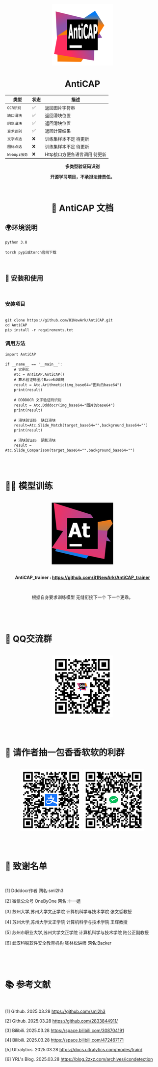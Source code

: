 <div align="center">

<img src=logo.png alt="logo" width="200" height="200">


# AntiCAP

| 类型        | 状态 | 描述               |
|-----------|-|------------------|
| `OCR识别` |✅| 返回图片字符串 |
| `缺口滑块` |✅| 返回滑块位置 |
| `阴影滑块` |✅| 返回滑块位置 |
| `算术识别` |✅| 返回计算结果 |
| `文字点选` |❌| 训练集样本不足  待更新 |
| `图标点选` |❌| 训练集样本不足 待更新 |
| `WebApi服务` | ❌ | Http接口方便各语言调用 待更新 |


<strong>多类型验证码识别</strong>

<strong>开源学习项目，不承担法律责任。</strong>



</div>


<br>

<div align="center">

# 📄 AntiCAP 文档


</div>

## 🌍环境说明

```
python 3.8

torch pypi或torch官网下载
```

<br>


## 📁 安装和使用
<br>

### 安装项目

```

git clone https://github.com/81NewArk/AntiCAP.git
cd AntiCAP
pip install -r requirements.txt

```

### 调用方法

```
import AntiCAP

if __name__ == '__main__':
    # 实例化
    Atc = AntiCAP.AntiCAP()
    # 算术验证码图片Base64编码
    result = Atc.Arithmetic(img_base64="图片的base64")
    print(result)

    # DDDDOCR 文字验证码识别
    result = Atc.Ddddocr(img_base64="图片的base64")
    print(result)

    # 滑块验证码  缺口滑块
    result=Atc.Slide_Match(target_base64="",background_base64="")
    print(result)

    # 滑块验证码  阴影滑块
    result = Atc.Slide_Comparison(target_base64="",background_base64="")
  ```

<br>
<br>

# 💪🏼 模型训练

<br>

<div align="center">

<img src="https://github.com/81NewArk/AntiCAP_trainer/raw/main/docs/logo.jpg" width="200" height="200">

<br>
<br>

<strong>AntiCAP_trainer : https://github.com/81NewArk/AntiCAP_trainer</strong>

<br>

根据自身要求训练模型 无缝衔接下一个 下一个更乖。

</div>

<br>
<br>
<br>

# 🐧 QQ交流群

<br>

<div align="center">

<img src="https://github.com/81NewArk/AntiCAP_trainer/raw/main/docs/QQ_Group.png" alt="QQGroup" width="200" height="200">

</div>


<br>
<br>
<br>

# 🚬 请作者抽一包香香软软的利群
<br>

<div align="center">

<img src="https://github.com/81NewArk/AntiCAP_trainer/raw/main/docs/Ali.png" alt="Ali" width="200" height="200">
<img src="https://github.com/81NewArk/AntiCAP_trainer/blob/main/docs/Wx.png" alt="Wx" width="200" height="200">

</div>

<br>
<br>
<br>

# 🫰 致谢名单
<br>

[1] Ddddocr作者 网名:sml2h3


[2] 微信公众号 OneByOne 网名:十一姐


[3] 苏州大学,苏州大学文正学院 计算机科学与技术学院 张文哲教授


[4] 苏州大学,苏州大学文正学院 计算机科学与技术学院 王辉教授


[5] 苏州市职业大学,苏州大学文正学院 计算机科学与技术学院 陆公正副教授


[6] 武汉科锐软件安全教育机构 钱林松讲师 网名:Backer



<br>
<br>
<br>

# 📚 参考文献
<br>




[1] Github. 2025.03.28 https://github.com/sml2h3


[2] Github. 2025.03.28 https://github.com/2833844911/


[3] Bilibili. 2025.03.28 https://space.bilibili.com/308704191


[4] Bilibili. 2025.03.28 https://space.bilibili.com/472467171


[5] Ultralytics. 2025.03.28 https://docs.ultralytics.com/modes/train/


[6] YRL's Blog. 2025.03.28 https://blog.2zxz.com/archives/icondetection




